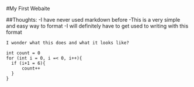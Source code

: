 #My First Webaite

##Thoughts: 
-I have never used markdown before
-This is a very simple and easy way to format 
-I will definitely have to get used to writing with this format

```
I wonder what this does and what it looks like?

int count = 0
for (int i = 0, i =< 0, i++){
  if (i+1 = 6){
      count++
  }
}
```
